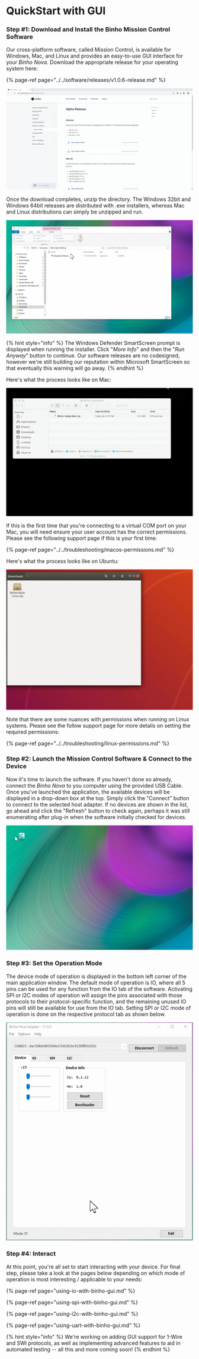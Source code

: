 # QuickStart with GUI

### Step \#1: Download and Install the Binho Mission Control Software

Our cross-platform software, called Mission Control, is available for Windows, Mac, and Linux and provides an easy-to-use GUI interface for your _Binho Nova_. Download the appropriate release for your operating system here:

{% page-ref page="../../software/releases/v1.0.6-release.md" %}

![](../../.gitbook/assets/download-gui-software.gif)

Once the download completes, unzip the directory. The Windows 32bit and Windows 64bit releases are distributed with .exe installers, whereas Mac and Linux distributions can simply be unzipped and run.

![Installing on Windows](../../.gitbook/assets/install-on-windows.gif)

{% hint style="info" %}
The Windows Defender SmartScreen prompt is displayed when running the installer. Click "_More Info_" and then the "_Run Anyway_" button to continue. Our software releases are no codesigned, however we're still building our reputation within Microsoft SmartScreen so that eventually this warning will go away.
{% endhint %}

Here's what the process looks like on Mac:

![](../../.gitbook/assets/mac-setup.gif)

If this is the first time that you're connecting to a virtual COM port on your Mac, you will need ensure your user account has the correct permissions. Please see the following support page if this is your first time:

{% page-ref page="../../troubleshooting/macos-permissions.md" %}

Here's what the process looks like on Ubuntu:

![Unzip and Run on Ubuntu](../../.gitbook/assets/install-on-linux.gif)

Note that there are some nuances with permissions when running on Linux systems. Please see the follow support page for more details on setting the required permissions:

{% page-ref page="../../troubleshooting/linux-permissions.md" %}

### Step \#2: Launch the Mission Control Software & Connect to the Device

Now it's time to launch the software. If you haven't done so already, connect the _Binho Nova_ to you computer using the provided USB Cable. Once you've launched the application, the available devices will be displayed in a drop-down box at the top. Simply click the "Connect" button to connect to the selected host adapter. If no devices are shown in the list, go ahead and click the "Refresh" button to check again, perhaps it was still enumerating after plug-in when the software initially checked for devices.

![](../../.gitbook/assets/running-on-windows.gif)

### Step \#3: Set the Operation Mode

The device mode of operation is displayed in the bottom left corner of the main application window. The default mode of operation is IO, where all 5 pins can be used for any function from the IO tab of the software. Activating SPI or I2C modes of operation will assign the pins associated with those protocols to their protocol-specific function, and the remaining unused IO pins will still be available for use from the IO tab. Setting SPI or I2C mode of operation is done on the respective protocol tab as shown below.

![](../../.gitbook/assets/device-op-mode.gif)

### Step \#4: Interact

At this point, you're all set to start interacting with your device. For final step, please take a look at the pages below depending on which mode of operation is most interesting / applicable to your needs:

{% page-ref page="using-io-with-binho-gui.md" %}

{% page-ref page="using-spi-with-binho-gui.md" %}

{% page-ref page="using-i2c-with-binho-gui.md" %}

{% page-ref page="using-uart-with-binho-gui.md" %}

{% hint style="info" %}
We're working on adding GUI support for 1-Wire and SWI protocols, as well as implementing advanced features to aid in automated testing -- all this and more coming soon!
{% endhint %}

